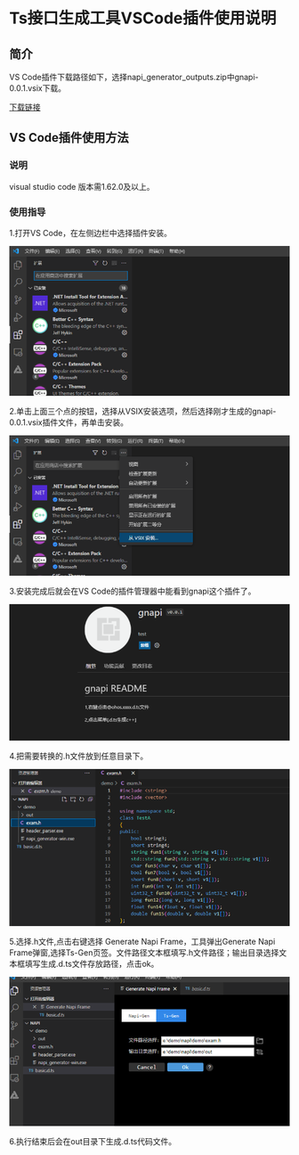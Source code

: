 # Ts接口生成工具VSCode插件使用说明
## 简介

VS Code插件下载路径如下，选择napi_generator_outputs.zip中gnapi-0.0.1.vsix下载。

[下载链接](http://ftp.kaihongdigi.com:5000/fsdownload/mKjfCmPjk/generator_outputs_NAPI_0930)               

## VS Code插件使用方法

### 说明

visual studio code 版本需1.62.0及以上。

### 使用指导

1.打开VS Code，在左侧边栏中选择插件安装。

![](../../../figures/pic-plug-in-search.png)

2.单击上面三个点的按钮，选择从VSIX安装选项，然后选择刚才生成的gnapi-0.0.1.vsix插件文件，再单击安装。

![](../../../figures/pic-plug-in-select.png)

3.安装完成后就会在VS Code的插件管理器中能看到gnapi这个插件了。

![](../../../figures/pic-plug-in-gnapi.png)

4.把需要转换的.h文件放到任意目录下。

![](../../../figures/pic-plug-in-h.png)

5.选择.h文件,点击右键选择 Generate Napi Frame，工具弹出Generate Napi Frame弹窗,选择Ts-Gen页签。文件路径文本框填写.h文件路径；输出目录选择文本框填写生成.d.ts文件存放路径，点击ok。

![](../../../figures/pic-plug-in-h-c++.png)

6.执行结束后会在out目录下生成.d.ts代码文件。


